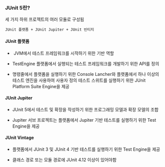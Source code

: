 ### JUnit 5란?

세 가지 하위 프로젝트의 여러 모듈로 구성됨

`JUnit 플랫폼 + JUnit Jupiter + JUnit 빈티지`

#### JUnit 플랫폼

-  JVM에서 테스트 프레임워크를 시작하기 위한 기반 역할
  
- TestEngine 플랫폼에서 실행되는 테스트 프레임워크를 개발하기 위한 API를 정의
  
- 명령줄에서 플랫폼을 실행하기 위한 Console Lancher와 플랫폼에서 하나 이상의 테스트 엔진을 사용하여 사용자 정의 테스트 스위트를 실행하기 위한 JUnit Platform Suite Engine을 제공
  

#### JUnit Jupiter

- JUnit 5에서 테스트 및 확장을 작성하기 위한 프로그래밍 모델과 확장 모델의 조합
  
- Jupiter 서브 프로젝트는 플랫폼에서 Jupiter 기반 테스트를 실행하기 위한 Test Engine을 제공
  

#### JUnit Vintage

- 플랫폼에서 JUnit 3 및 JUnit 4 기반 테스트를 실행하기 위한 Test Engine을 제공
  
- 클래스 경로 또는 모듈 경로에 JUnit 4.12 이상이 있어야함
